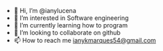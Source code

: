- 👋 Hi, I’m @ianylucena
- 👀 I’m interested in Software engineering 
- 🌱 I’m currently learning how to program
- 💞️ I’m looking to collaborate on github
- 📫 How to reach me ianykmarques54@gmail.com

<!---
ianylucena/ianylucena is a ✨ special ✨ repository because its `README.md` (this file) appears on your GitHub profile.
You can click the Preview link to take a look at your changes.
--->
